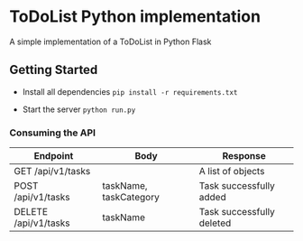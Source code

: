 # ToDoList Python implementation

A simple implementation of a ToDoList in Python Flask


## Getting Started

- Install all dependencies `pip install -r requirements.txt`

- Start the server `python run.py`


### Consuming the API

Endpoint | Body | Response
-------- | ---- | --------
GET /api/v1/tasks | | A list of objects
POST /api/v1/tasks | taskName, taskCategory | Task successfully added
DELETE /api/v1/tasks | taskName | Task successfully deleted
